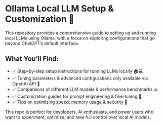 # Ollama Local LLM Setup & Customization 🚀

This repository provides a comprehensive guide to setting up and running local LLMs using Ollama, with a focus on exploring configurations that go beyond ChatGPT’s default interface.

## What You’ll Find:
- ✅ Step-by-step setup instructions for running LLMs locally 🏠💻
- ✅ Tuning parameters & advanced configurations only available via OpenAI API 🔬
- ✅ Comparisons of different LLM models & performance benchmarks 📊
- ✅ Customization guides for prompt engineering & fine-tuning 🎯
- ✅ Tips on optimizing speed, memory usage & security 🔐

This repo is perfect for developers, AI enthusiasts, and power users who want to experiment, optimize, and take full control over local AI models.